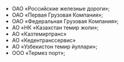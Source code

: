<ul>
  <li>ОАО «Российские железные дороги»;</li>
  <li>ОАО «Первая Грузовая Компания»;</li>
  <li>ОАО «Федеральная Грузовая Компания»;</li>
  <li>АО «НК «Казахстан темир жоли»;</li>
  <li>АО «Казтемиртранс»</li>
  <li>АО «Кедентранссервис»</li>
  <li>АО «Узбекистон темир йуллари»;</li>
  <li>ООО «Термез порт»;</li>
</ul>